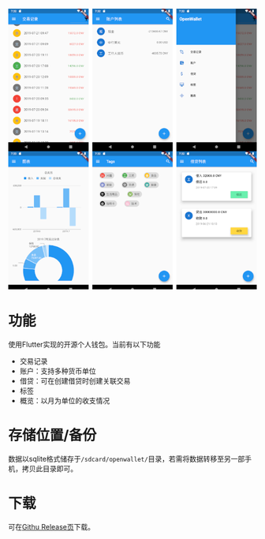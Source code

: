 ![OpenWallet Screenshot](screenshot.png)

# 功能

使用Flutter实现的开源个人钱包。当前有以下功能

* 交易记录
* 账户：支持多种货币单位
* 借贷：可在创建借贷时创建关联交易
* 标签
* 概览：以月为单位的收支情况


# 存储位置/备份

数据以sqlite格式储存于`/sdcard/openwallet/`目录，若需将数据转移至另一部手机，拷贝此目录即可。

# 下载

可在[Githu Release页](https://github.com/cassc/openwallet/releases)下载。
